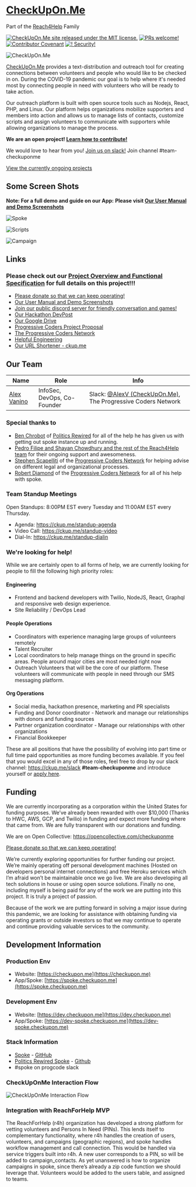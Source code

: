 # [CheckUpOn.Me](https://checkupon.me)

Part of the [Reach4Help](https://www.reach4help.org) Family

[![CheckUpOn.Me site released under the MIT license.](https://img.shields.io/badge/license-MIT-blue.svg)](./LICENSE) [![PRs welcome!](https://img.shields.io/badge/PRs-welcome-brightgreen.svg)](./CONTRIBUTING.md) [![Contributor Covenant](https://img.shields.io/badge/Contributor%20Covenant-v2.0%20adopted-ff69b4.svg)](CODE_OF_CONDUCT.md) [![! Security!](https://img.shields.io/badge/!-Security-red)](./SECURITY.md)

![CheckUpOn.Me](https://checkupon.me/images/promo/Banner1.png)

[CheckUpOn.Me](https://checkupon.me) provides a text-distribution and outreach tool for creating connections between volunteers and people who would like to be checked in on. During the COVID-19 pandemic our goal is to help where it's needed most by connecting people in need with volunteers who will be ready to take action.

Our outreach platform is built with open source tools such as Nodejs, React, PHP, and Linux. Our platform helps organizations mobilize supporters and members into action and allows us to manage lists of contacts, customize scripts and assign volunteers to communicate with supporters while allowing organizations to manage the process.

**We are an open project! [Learn how to contribute!](./CONTRIBUTING.md)**

We would love to hear from you! 
[Join us on slack!](https://ckup.me/slack) Join channel #team-checkuponme

[View the currently ongoing projects](https://app.zenhub.com/workspaces/checkuponme-5e8e3956beee58232ea519a4/board?repos=252629679,252606726,250885954,249560771)

## Some Screen Shots



**Note: For a full demo and guide on our App:** **Please visit [Our User Manual and Demo Screenshots](https://github.com/checkuponme/info/blob/master/SPOKE_GUIDE.md)**



![Spoke](https://checkupon.me/docs/images/texter.gif)

![Scripts](https://checkupon.me/docs/images/scripting.png)

![Campaign](https://checkupon.me/docs/images/campscreen.png)

## Links

### Please check out our [Project Overview and Functional Specification](https://docs.google.com/document/d/13fXcPPEUqrn-WzIEtGMBgIJfCJyRTFELOs2QWT_SmVc) for full details on this project!!!

* [Please donate so that we can keep operating!](https://opencollective.com/checkuponme)
* [Our User Manual and Demo Screenshots](./SPOKE_GUIDE.md)
* [Join our public discord server for friendly conversation and games!](https://discord.gg/6q7WAD8)
* [Our Hackathon DevPost](https://devpost.com/software/checkupon-me)
* [Our Google Drive](https://drive.google.com/drive/u/3/folders/1yI3vNIrw18Ably0OlW2Si0NWnMqZfwWR)
* [Progressive Coders Project Proposal](https://github.com/ProgressiveCoders/projects/issues/160)
* [The Progressive Coders Network](https://www.progcode.org)
* [Helpful Engineering](https://www.helpfulengineering.org)
* [Our URL Shortener - ckup.me](https://ckup.me)

## Our Team

| Name                                              | Role                        | Info                                                         |
| ------------------------------------------------- | --------------------------- | ------------------------------------------------------------ |
| [Alex Vanino](https://www.linkedin.com/in/vanino) | InfoSec, DevOps, Co-Founder | Slack: [@AlexV (CheckUpOn.Me)](https://app.slack.com/team/U010RBE7J2U), The Progressive Coders Network |

### Special thanks to

- [Ben Chrobot](https://www.linkedin.com/in/benjaminchrobot/) of [Politics Rewired](https://politicsrewired.com/) for all of the help he has given us with getting out spoke instance up and running. 
- [Pedro Filipe and Shayan Chowdhury and the rest of the Reach4Help team](https://github.com/reach4help/reach4help/blob/master/docs/TEAMS.md) for their ongoing support and awesomeness.
- [Stephen Scapelliti](https://www.linkedin.com/in/stephen-scapelliti/) of the [Progressive Coders Network](https://www.progcode.org) for helping advise on different legal and organizational processes.
- [Robert Diamond](https://www.linkedin.com/in/rmd6502/) of the [Progressive Coders Network](https://www.progcode.org) for all of his help with spoke.

### Team Standup Meetings

Open Standups: 8:00PM EST every Tuesday and 11:00AM EST every Thursday.

- Agenda: https://ckup.me/standup-agenda
- Video Call: https://ckup.me/standup-video
- Dial-In: https://ckup.me/standup-dialin

### We're looking for help!

While we are certainly open to all forms of help, we are currently looking for people to fill the following high priority roles:

#### Engineering

- Frontend and backend developers with Twilio, NodeJS, React, Graphql and responsive web design experience.
- Site Reliability / DevOps Lead

#### People Operations

- Coordinators with experience managing large groups of volunteers remotely
- Talent Recruiter
- Local coordinators to help manage things on the ground in specific areas. People around major cities are most needed right now
- Outreach Volunteers that will be the core of our platform. These volunteers will communicate with people in need through our SMS messaging platform.

#### Org Operations

- Social media, hackathon presence, marketing and PR specialists
- Funding and Donor coordinator - Network and manage our relationships with donors and funding sources
- Partner organization coordinator - Manage our relationships with other organizations
- Financial Bookkeeper

These are all positions that have the possibility of evolving into part time or full time paid opportunities as more funding becomes available. If you feel that you would excel in any of those roles, feel free to drop by our slack channel: https://ckup.me/slack **#team-checkuponme** and introduce yourself or [apply here](https://forms.gle/ycgn3i5AeJiWk4S58).

## Funding

We are currently incorporating as a corporation within the United States for funding purposes. We’ve already been rewarded with over $10,000 (Thanks to HWC, AWS, GCP, and Twilio) in funding and expect more funding where that came from. We are fully transparent with our donations and funding. 

We are on Open Collective: https://opencollective.com/checkuponme 

[Please donate so that we can keep operating!](https://opencollective.com/checkuponme)

We’re currently exploring opportunities for further funding our project. We’re mainly operating off personal development machines (Hosted on developers personal internet connections) and free Heroku services which I’m afraid won’t be maintainable once we go live. We are also developing all tech solutions in house or using open source solutions. Finally no one, including myself is being paid for any of the work we are putting into this project. It is truly a project of passion.

Because of the work we are putting forward in solving a major issue during this pandemic, we are looking for assistance with obtaining funding via operating grants or outside investors so that we may continue to operate and continue providing valuable services to the community.

## Development Information

### Production Env

* Website: [https://checkupon.me](https://checkupon.me)
* App/Spoke: [https://spoke.checkupon.me](https://spoke.checkupon.me)

### Development Env

* Website: [https://dev.checkupon.me](https://dev.checkupon.me)
* App/Spoke: [https://dev-spoke.checkupon.me](https://dev-spoke.checkupon.me)

### Stack Information

* [Spoke](https://opensource.moveon.org/) - [GitHub](https://github.com/moveonorg/spoke) 
* [Politics Rewired Spoke](https://politicsrewired.com/spoke/) - [Github](https://github.com/politics-rewired/Spoke) 
* #spoke on progcode slack

### CheckUpOnMe Interaction Flow

![CheckUpOnMe Interaction Flow](https://checkupon.me/images/spec/DataFlowDiagram-20200326.png)

### Integration with ReachForHelp MVP

The ReachForHelp (r4h) organization has developed a strong platform for vetting volunteers and Persons In Need (PINs). This lends itself to complementary functionality, where r4h handles the creation of users, volunteers, and campaigns (geographic regions), and spoke handles workflow management and call connection.
This would be handled via service triggers built into r4h. A new user corresponds to a PIN, so will be added to campaign_contacts. As yet unanswered is how to organize campaigns in spoke, since there’s already a zip code function we should leverage that. Volunteers would be added to the users table, and assigned to teams.
